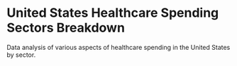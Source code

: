 # United States Healthcare Spending Sectors Breakdown
Data analysis of various aspects of healthcare spending in the United States by sector.
